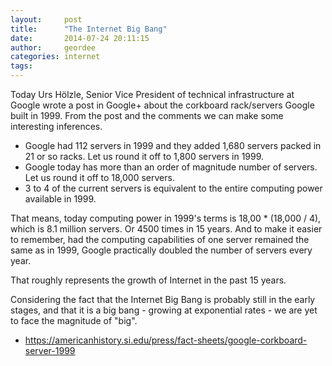 ```yaml
---
layout:     post
title:      "The Internet Big Bang"
date:       2014-07-24 20:11:15
author:     geordee
categories: internet
tags:       
---
```


Today Urs Hölzle, Senior Vice President of technical infrastructure at Google wrote a post in Google+ about the corkboard rack/servers Google built in 1999. From the post and the comments we can make some interesting inferences.

* Google had 112 servers in 1999 and they added 1,680 servers packed in 21 or so racks. Let us round it off to 1,800 servers in 1999.
* Google today has more than an order of magnitude number of servers. Let us round it off to 18,000 servers.
* 3 to 4 of the current servers is equivalent to the entire computing power available in 1999.

That means, today computing power in 1999's terms is 18,00 * (18,000 / 4), which is 8.1 million servers. Or 4500 times in 15 years. And to make it easier to remember, had the computing capabilities of one server remained the same as in 1999, Google practically doubled the number of servers every year.

That roughly represents the growth of Internet in the past 15 years.

Considering the fact that the Internet Big Bang is probably still in the early stages, and that it is a big bang - growing at exponential rates - we are yet to face the magnitude of "big".

* https://americanhistory.si.edu/press/fact-sheets/google-corkboard-server-1999